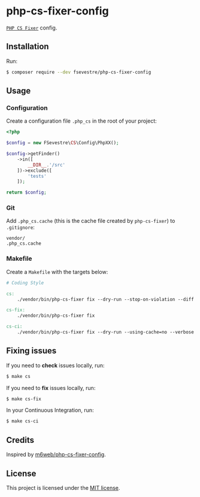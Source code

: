 # php-cs-fixer-config

[`PHP CS Fixer`](http://github.com/FriendsOfPHP/PHP-CS-Fixer) config.

## Installation

Run:

```sh
$ composer require --dev fsevestre/php-cs-fixer-config
```

## Usage

### Configuration

Create a configuration file `.php_cs` in the root of your project:

```php
<?php

$config = new FSevestre\CS\Config\PhpXX();

$config->getFinder()
    ->in([
        __DIR__.'/src'
    ])->exclude([
        'tests'
    ]);

return $config;
```

### Git

Add `.php_cs.cache` (this is the cache file created by `php-cs-fixer`) to `.gitignore`:

```
vendor/
.php_cs.cache
```

### Makefile

Create a `Makefile` with the targets below:

```Makefile
# Coding Style

cs:
	./vendor/bin/php-cs-fixer fix --dry-run --stop-on-violation --diff

cs-fix:
	./vendor/bin/php-cs-fixer fix

cs-ci:
	./vendor/bin/php-cs-fixer fix --dry-run --using-cache=no --verbose
```

## Fixing issues

If you need to **check** issues locally, run:

```sh
$ make cs
```

If you need to **fix** issues locally, run:

```sh
$ make cs-fix
```

In your Continuous Integration, run:

```sh
$ make cs-ci
```

## Credits

Inspired by [m6web/php-cs-fixer-config](https://github.com/M6Web/php-cs-fixer-config).

## License

This project is licensed under the [MIT license](LICENSE).
